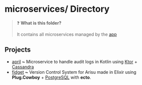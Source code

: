 # microservices/ Directory
> :question: **What is this folder?**
>
> It contains all microservices managed by the [app](https://github.com/auguwu/Arisu/tree/master/app)

## Projects
- [april](./april) **~** Microservice to handle audit logs in Kotlin using [Ktor](https://ktor.io) + [Cassandra](https://cassandra.apache.org/)
- [fidget](./fidget) **~** Version Control System for Arisu made in Elixir using **Plug.Cowboy** + [PostgreSQL](https://postgresql.org) with **ecto**.
